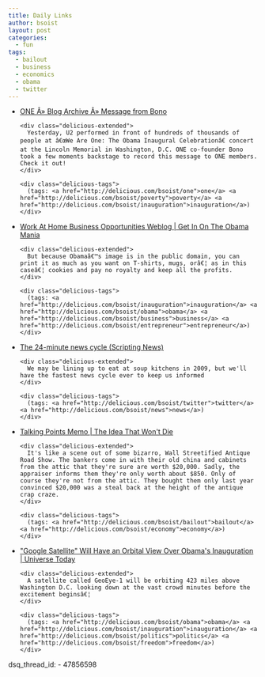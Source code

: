 ```yaml
---
title: Daily Links
author: bsoist
layout: post
categories:
  - fun
tags:
  - bailout
  - business
  - economics
  - obama
  - twitter
---
```

<ul class="delicious">
  <li>
    <div class="delicious-link">
      <a href="http://www.one.org/blog/2009/01/19/message-from-bono/">ONE Â» Blog Archive Â» Message from Bono</a>
    </div>
    
    <div class="delicious-extended">
      Yesterday, U2 performed in front of hundreds of thousands of people at â€œWe Are One: The Obama Inaugural Celebrationâ€ concert at the Lincoln Memorial in Washington, D.C. ONE co-founder Bono took a few moments backstage to record this message to ONE members. Check it out!
    </div>
    
    <div class="delicious-tags">
      (tags: <a href="http://delicious.com/bsoist/one">one</a> <a href="http://delicious.com/bsoist/poverty">poverty</a> <a href="http://delicious.com/bsoist/inauguration">inauguration</a>)
    </div>
  </li>
  
  <li>
    <div class="delicious-link">
      <a href="http://work-at-home.business-opportunities.biz/2009/01/02/get-in-on-the-obama-mania/">Work At Home Business Opportunities Weblog | Get In On The Obama Mania</a>
    </div>
    
    <div class="delicious-extended">
      But because Obamaâ€™s image is in the public domain, you can print it as much as you want on T-shirts, mugs, orâ€¦ as in this caseâ€¦ cookies and pay no royalty and keep all the profits.
    </div>
    
    <div class="delicious-tags">
      (tags: <a href="http://delicious.com/bsoist/inauguration">inauguration</a> <a href="http://delicious.com/bsoist/obama">obama</a> <a href="http://delicious.com/bsoist/business">business</a> <a href="http://delicious.com/bsoist/entrepreneur">entrepreneur</a>)
    </div>
  </li>
  
  <li>
    <div class="delicious-link">
      <a href="http://www.scripting.com/stories/2009/01/19/the24minuteNewsCycle.html">The 24-minute news cycle (Scripting News)</a>
    </div>
    
    <div class="delicious-extended">
      We may be lining up to eat at soup kitchens in 2009, but we'll have the fastest news cycle ever to keep us informed
    </div>
    
    <div class="delicious-tags">
      (tags: <a href="http://delicious.com/bsoist/twitter">twitter</a> <a href="http://delicious.com/bsoist/news">news</a>)
    </div>
  </li>
  
  <li>
    <div class="delicious-link">
      <a href="http://www.talkingpointsmemo.com/archives/2009/01/the_idea_that_wont_die.php">Talking Points Memo | The Idea That Won't Die</a>
    </div>
    
    <div class="delicious-extended">
      It's like a scene out of some bizarro, Wall Streetified Antique Road Show. The bankers come in with their old china and cabinets from the attic that they're sure are worth $20,000. Sadly, the appraiser informs them they're only worth about $850. Only of course they're not from the attic. They bought them only last year convinced $20,000 was a steal back at the height of the antique crap craze.
    </div>
    
    <div class="delicious-tags">
      (tags: <a href="http://delicious.com/bsoist/bailout">bailout</a> <a href="http://delicious.com/bsoist/economy">economy</a>)
    </div>
  </li>
  
  <li>
    <div class="delicious-link">
      <a href="http://www.universetoday.com/2009/01/18/google-satellite-will-have-an-orbital-view-over-obamas-inauguration/">"Google Satellite" Will Have an Orbital View Over Obama's Inauguration | Universe Today</a>
    </div>
    
    <div class="delicious-extended">
      A satellite called GeoEye-1 will be orbiting 423 miles above Washington D.C. looking down at the vast crowd minutes before the excitement beginsâ€¦
    </div>
    
    <div class="delicious-tags">
      (tags: <a href="http://delicious.com/bsoist/obama">obama</a> <a href="http://delicious.com/bsoist/inauguration">inauguration</a> <a href="http://delicious.com/bsoist/politics">politics</a> <a href="http://delicious.com/bsoist/freedom">freedom</a>)
    </div>
  </li>
</ul>
dsq_thread_id:
  - 47856598
